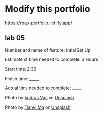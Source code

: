 # Modify this portfolio

https://rpap-portfolio.netlify.app/

## lab 05 ##
Number and name of feature:
Intial Set Up

Estimate of time needed to complete: 3 Hours

Start time: 2:30

Finish time: _____

Actual time needed to complete: _____


Photo by <a href="https://unsplash.com/@wasdrew?utm_source=unsplash&utm_medium=referral&utm_content=creditCopyText">Andras Vas</a> on <a href="https://unsplash.com/s/photos/computer?utm_source=unsplash&utm_medium=referral&utm_content=creditCopyText">Unsplash</a>
  
  Photo by <a href="https://unsplash.com/@tma?utm_source=unsplash&utm_medium=referral&utm_content=creditCopyText">Tianyi Ma</a> on <a href="https://unsplash.com/s/photos/computer?utm_source=unsplash&utm_medium=referral&utm_content=creditCopyText">Unsplash</a>
  